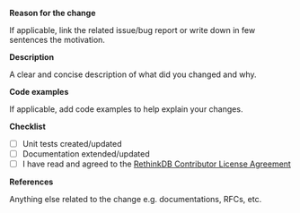 **Reason for the change**

If applicable, link the related issue/bug report or write down in few sentences the motivation.

**Description**

A clear and concise description of what did you changed and why.

**Code examples**

If applicable, add code examples to help explain your changes.

**Checklist**

- [ ] Unit tests created/updated
- [ ] Documentation extended/updated
- [ ] I have read and agreed to the [RethinkDB Contributor License Agreement](http://rethinkdb.com/community/cla/)

**References**

Anything else related to the change e.g. documentations, RFCs, etc.
